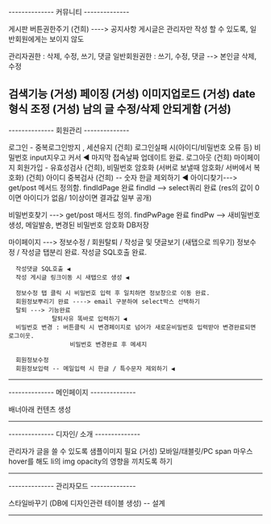 
-------------- 커뮤니티 -------------- 

게시판 버튼권한주기 (건희) ----> 공지사항 게시글은 관리자만 작성 할 수 있도록, 일반회원에게는 보이지 않도

관리자권한 : 삭제, 수정, 쓰기, 댓글
일반회원권한 :  쓰기, 수정, 댓글 
  --> 본인글 삭제, 수정 
  
검색기능 (거성)
페이징 (거성)
이미지업로드 (거성)
date형식 조정 (거성)
남의 글 수정/삭제 안되게함 (거성)
-------------------------------------




-------------- 회원관리 -------------- 

  로그인 - 중복로그인방지 , 세션유지 (건희)
          로그인실패 시(아이디/비밀번호 오류 등) 비밀번호 input지우고 커서 ◀
          마지막 접속날짜 업데이트 완료.
  로그아웃 (건희)
  마이페이지
  회원가입 - 유효성검사 (건희), 비밀번호 암호화 (서버로 보낼때 암호화/ 서버에서 복호화) (건희)
  아이디 중복검사 (건희) -- 숫자 한글 제외하기 ◀
  아이디찾기---> get/post 메서드 정의함.
                findIdPage 완료
                findId --> select쿼리 완료 (res의 값이 0이면 아이디가 없음/ 1이상이면 결과값 일부 공개)
  
  비밀번호찾기 ---> get/post 매서드 정의.
                   findPwPage 완료
                   findPw --> 새비밀번호 생성, 메일발송, 변경된 비밀번호 암호화 DB저장

  마이페이지 ---> 정보수정 / 회원탈퇴 / 작성글 및 댓글보기 (새탭으로 띄우기)
      정보수정 / 작성글 탭분리 완료.
      작성글 SQL호출 완료.
      
      작성댓글 SQL호출 ◀
      작성 게시글 링크이동 시 새탭으로 생성 ◀
      
      정보수정 탭 클릭 시 비밀번호 입력 후 일치하면 정보창으로 이동 완료.
      회원정보뿌리기 완료 ----> email 구분하여 select박스 선택하기  
      탈퇴 ---> 기능완료
                탈퇴사유 똑바로 입력하기 ◀
      비밀번호 변경 : 버튼클릭 시 변경페이지로 넘어가 새로운비밀번호 입력받아 변경완료되면 로그이웃.
                     비밀번호 변경완료 후 메세지 

      회원정보수정 
      회원정보입력 -- 메일입력 시 한글 / 특수문자 제외하기 ◀

  
-------------------------------------






-------------- 메인페이지 -------------- 

배너아래 컨텐츠 생성

--------------------------------------





-------------- 디자인/ 소개 --------------

관리자가 글을 쓸 수 있도록
샘플이미지 필요 (거성)
모바일/태블릿/PC span 마우스 hover를 해도 li의 img opacity의 영향을 끼치도록 하기

----------------------------------------




-------------- 관리자모드 -------------- 

스타일바꾸기 (DB에 디자인관련 테이블 생성) -- 설계


--------------------------------------
  





